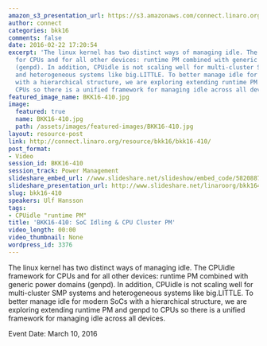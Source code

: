 ```yaml
---
amazon_s3_presentation_url: https://s3.amazonaws.com/connect.linaro.org/bkk16/Presentations/Thursday/BKK16-410.pdf
author: connect
categories: bkk16
comments: false
date: 2016-02-22 17:20:54
excerpt: 'The linux kernel has two distinct ways of managing idle. The CPUidle framework
  for CPUs and for all other devices: runtime PM combined with generic power domains
  (genpd). In addition, CPUidle is not scaling well for multi-cluster SMP systems
  and heterogeneous systems like big.LITTLE. To better manage idle for modern SoCs
  with a hierarchical structure, we are exploring extending runtime PM and genpd to
  CPUs so there is a unified framework for managing idle across all devices.'
featured_image_name: BKK16-410.jpg
image:
  featured: true
  name: BKK16-410.jpg
  path: /assets/images/featured-images/BKK16-410.jpg
layout: resource-post
link: http://connect.linaro.org/resource/bkk16/bkk16-410/
post_format:
- Video
session_id: BKK16-410
session_track: Power Management
slideshare_embed_url: //www.slideshare.net/slideshow/embed_code/58208874
slideshare_presentation_url: http://www.slideshare.net/linaroorg/bkk16410-soc-idling-cpu-cluster-pm
slug: bkk16-410
speakers: Ulf Hansson
tags:
- CPUidle "runtime PM"
title: 'BKK16-410: SoC Idling & CPU Cluster PM'
video_length: 00:00
video_thumbnail: None
wordpress_id: 3376
---
```


The linux kernel has two distinct ways of managing idle. The CPUidle framework for CPUs and for all other devices: runtime PM combined with generic power domains (genpd). In addition, CPUidle is not scaling well for multi-cluster SMP systems and heterogeneous systems like big.LITTLE. To better manage idle for modern SoCs with a hierarchical structure, we are exploring extending runtime PM and genpd to CPUs so there is a unified framework for managing idle across all devices.

Event Date: March 10, 2016